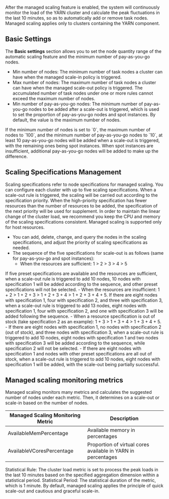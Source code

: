 After the managed scaling feature is enabled, the system will continuously monitor the load of the YARN cluster and calculate the peak fluctuations in the last 10 minutes, so as to automatically add or remove task nodes. Managed scaling applies only to clusters containing the YARN component.
## Basic Settings
The **Basic settings** section allows you to set the node quantity range of the automatic scaling feature and the minimum number of pay-as-you-go nodes.
- Min number of nodes: The minimum number of task nodes a cluster can have when the managed scale-in policy is triggered.
- Max number of nodes: The maximum number of task nodes a cluster can have when the managed scale-out policy is triggered. The accumulated number of task nodes under one or more rules cannot exceed the maximum number of nodes.
- Min number of pay-as-you-go nodes: The minimum number of pay-as-you-go nodes to be added after a scale-out is triggered, which is used to set the proportion of pay-as-you-go nodes and spot instances. By default, the value is the maximum number of nodes.
<dx-alert infotype="explain" title="For example:">
If the minimum number of nodes is set to `0`, the maximum number of nodes to `100`, and the minimum number of pay-as-you-go nodes to `10`, at least 10 pay-as-you-go nodes will be added when a scale-out is triggered, with the remaining ones being spot instances. When spot instances are insufficient, additional pay-as-you-go nodes will be added to make up the difference.
</dx-alert>

## Scaling Specifications Management
Scaling specifications refer to node specifications for managed scaling. You can configure each cluster with up to five scaling specifications. When a scale-out rule is triggered, the scaling will be carried out according to the specification priority. When the high-priority specification has fewer resources than the number of resources to be added, the specification of the next priority will be used for supplement. In order to maintain the linear change of the cluster load, we recommend you keep the CPU and memory of the scaling specifications consistent. Managed scaling is supported only for host resources.
- You can add, delete, change, and query the nodes in the scaling specifications, and adjust the priority of scaling specifications as needed.
- The sequence of the five specifications for scale-out is as follows (same for pay-as-you-go and spot instances):
	- When the resources are sufficient: 1 > 2 > 3 > 4 > 5
<dx-alert infotype="explain" title="For example:">
If five preset specifications are available and the resources are sufficient, when a scale-out rule is triggered to add 10 nodes, 10 nodes with specification 1 will be added according to the sequence, and other preset specifications will not be selected.
</dx-alert>
	- When the resources are insufficient: 1 + 2 > 1 + 2 + 3 > 1 + 2 + 3 + 4 > 1 + 2 + 3 + 4 + 5.
<dx-alert infotype="explain" title="For example:">
If there are eight nodes with specification 1, four with specification 2, and three with specification 3, when a scale-out rule is triggered to add 13 nodes, eight nodes with specification 1, four with specification 2, and one with specification 3 will be added following the sequence.
</dx-alert>
	- When a resource specification is out of stock (take specification 2 as an example): 1 + 3 > 1 + 3 + 4 > 1 + 3 + 4 + 5.
<dx-alert infotype="explain" title="For example:">
- If there are eight nodes with specification 1, no nodes with specification 2 (out of stock), and three nodes with specification 3, when a scale-out rule is triggered to add 10 nodes, eight nodes with specification 1 and two nodes with specification 3 will be added according to the sequence, while specification 2 will not be selected.
- If there are eight nodes with specification 1 and nodes with other preset specifications are all out of stock, when a scale-out rule is triggered to add 10 nodes, eight nodes with specification 1 will be added, with the scale-out being partially successful.
</dx-alert>

## Managed scaling monitoring metrics
Managed scaling monitors many metrics and calculates the suggested number of nodes under each metric. Then, it determines on a scale-out or scale-in based on the number of nodes.

| Managed Scaling Monitoring Metric | Description | 
|---------|---------|
| AvailableMemPercentage	| Available memory in percentages | 
| AvailableVCoresPercentage	| Proportion of virtual cores available in YARN in percentages | 

Statistical Rule: The cluster load metric is set to process the peak loads in the last 10 minutes based on the specified aggregation dimension within a statistical period.
Statistical Period: The statistical duration of the metric, which is 1 minute.
By default, managed scaling applies the principle of quick scale-out and cautious and graceful scale-in.

